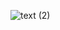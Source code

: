 
![text (2)](https://user-images.githubusercontent.com/79818491/216856130-46367727-93c0-44e7-9370-b3d65b32007e.svg)

